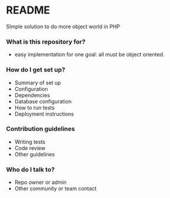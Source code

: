 # README #

SImple solution to do more object world in PHP



### What is this repository for? ###

* easy implementation for one goal: all must be object oriented.

### How do I get set up? ###

* Summary of set up
* Configuration
* Dependencies
* Database configuration
* How to run tests
* Deployment instructions

### Contribution guidelines ###

* Writing tests
* Code review
* Other guidelines

### Who do I talk to? ###

* Repo owner or admin
* Other community or team contact